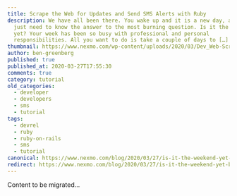 ```yaml
---
title: Scrape the Web for Updates and Send SMS Alerts with Ruby
description: We have all been there. You wake up and it is a new day, and you
  just need to know the answer to the most burning question. Is it the weekend
  yet? Your week has been so busy with professional and personal
  responsibilities. All you want to do is take a couple of days to […]
thumbnail: https://www.nexmo.com/wp-content/uploads/2020/03/Dev_Web-Scraping-App_1200x600.png
author: ben-greenberg
published: true
published_at: 2020-03-27T17:55:30
comments: true
category: tutorial
old_categories:
  - developer
  - developers
  - sms
  - tutorial
tags:
  - devrel
  - ruby
  - ruby-on-rails
  - sms
  - tutorial
canonical: https://www.nexmo.com/blog/2020/03/27/is-it-the-weekend-yet-build-a-web-scraping-app-with-sms-to-find-out-dr
redirect: https://www.nexmo.com/blog/2020/03/27/is-it-the-weekend-yet-build-a-web-scraping-app-with-sms-to-find-out-dr
---
```

Content to be migrated...